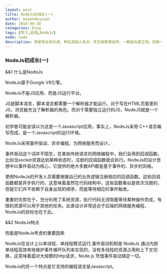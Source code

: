 ```yaml
---
layout: post
title: NodeJs初成长(一)
author: beyondouyuan
date: 2016-09-30
categories: blog
tags: [学习,前端,NodeJs]
node: node
description: 杨家有女初长成，养在深闺人未识。天生丽质难自弃，一朝选在君王侧。回眸一笑百媚生，六宫粉黛无颜色。。
---
```


###  NodeJs初成长(一) ###

 &&1  什么是NodeJs


>
NodeJs基于Google V8引擎。

NodeJs不是JS应用、而是JS运行平台。
>

JS是脚本语言，脚本语言都需要一个解析器才能运行。对于写在HTML页面里的JS，浏览器充当了解析器的角色。而对于需要独立运行的JS，NodeJS就是一个解析器。

初学者可能会误以为这是一个Javascript应用，事实上，NodeJs采用
C++语言编写而成，是一个Javascript的运行环境。

NodeJs采用事件驱动、异步编程，为网络服务而设计。

事件驱动这个词并不陌生，在某些传统语言的网络编程中，我们会用到回调函数，比如当socket资源达到某种状态时，注册的回调函数就会执行。NodeJs的设计思想中以事件驱动为核心，它提供的绝大多数API都是基于事件的、异步的风格。

使用NodeJs的开发人员需要根据自己的业务逻辑注册相应的回调函数。这些回调函数都是异步执行的，这意味着虽然在代码结构中，这些函数看似是依次注册的，但是它们并不依赖于自身出现的顺序，而是等待相应的事件触发。

重要的优势在于，充分利用了系统资源，执行代码无须阻塞等待某种操作完成，有限的资源可以用于其他的任务。此类设计非常适合于后端的网络服务编程，NodeJs的目标也在于此。

 &&2  NodeJs特点

性能是NodeJs考虑的重要因素

NodeJs在设计上以单进程、单线程模式运行,事件驱动机制是 NodeJs 通过内部单线程高效率地维护事件循环队列来实现的，没有多线程的资源占用和上下文切换，这意味着面对大规模的http请求，Node.js 凭借事件驱动搞定一切。

NodeJs的另一个特点是它支持的编程语言是Javascript。